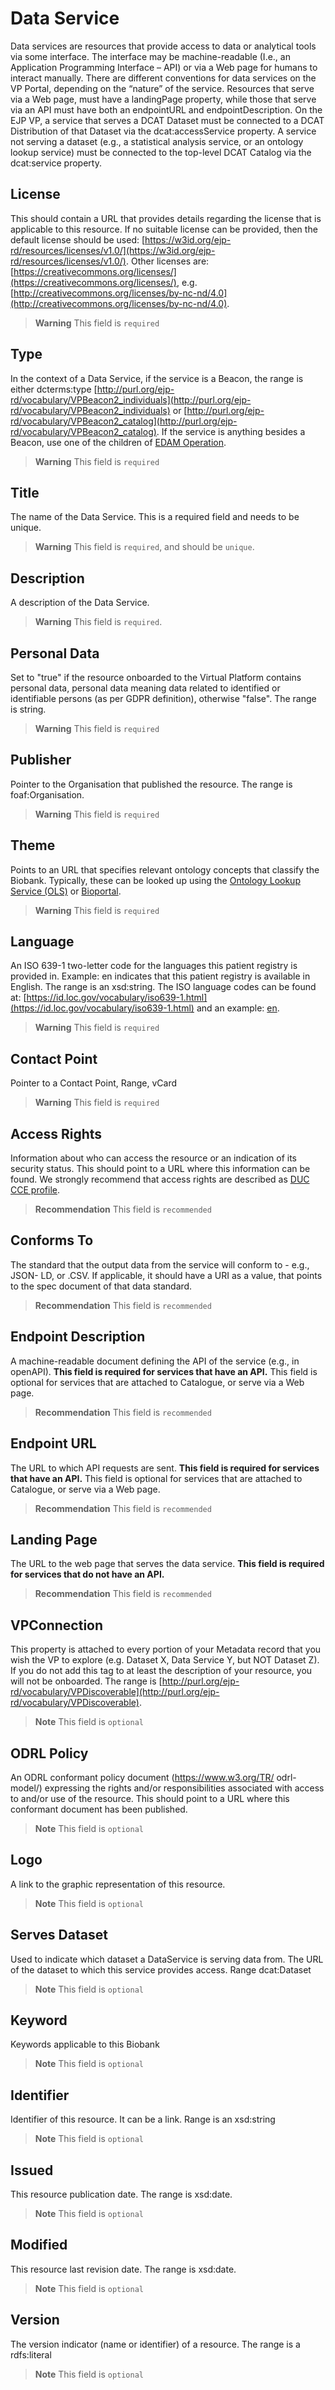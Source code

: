 # Data Service
Data services are resources that provide access to data or analytical tools via some
interface. The interface may be machine-readable (I.e., an Application Programming
Interface – API) or via a Web page for humans to interact manually. There are different
conventions for data services on the VP Portal, depending on the “nature” of the service.
Resources that serve via a Web page, must have a landingPage property, while those
that serve via an API must have both an endpointURL and endpointDescription. On the
EJP VP, a service that serves a DCAT Dataset must be connected to a DCAT Distribution
of that Dataset via the dcat:accessService property. A service not serving a dataset (e.g.,
a statistical analysis service, or an ontology lookup service) must be connected to the
top-level DCAT Catalog via the dcat:service property.

## License
This should contain a URL that provides details regarding the license that is applicable to this resource.
If no suitable license can be provided, then the default license should be used:
[https://w3id.org/ejp-rd/resources/licenses/v1.0/](https://w3id.org/ejp-rd/resources/licenses/v1.0/). Other licenses are:   
[https://creativecommons.org/licenses/](https://creativecommons.org/licenses/),
e.g. [http://creativecommons.org/licenses/by-nc-nd/4.0](http://creativecommons.org/licenses/by-nc-nd/4.0).

> **Warning** This field is `required`


## Type 
In the context of a Data Service, if the service
is a Beacon, the range is either dcterms:type
[http://purl.org/ejp-rd/vocabulary/VPBeacon2_individuals](http://purl.org/ejp-rd/vocabulary/VPBeacon2_individuals) or
[http://purl.org/ejp-rd/vocabulary/VPBeacon2_catalog](http://purl.org/ejp-rd/vocabulary/VPBeacon2_catalog).
If the service is anything besides a Beacon, use
one of the children of [EDAM Operation](http://edamontology.org/operation_0004).

> **Warning** This field is `required`

## Title
The name of the Data Service. This is a
required field and needs to be unique.

> **Warning** This field is `required`, and should be `unique`.

## Description
A description of the Data Service.

> **Warning** This field is `required`.

## Personal Data
Set to "true" if the resource onboarded to
the Virtual Platform contains personal
data, personal data meaning data
related to identified or identifiable
persons (as per GDPR definition),
otherwise "false". The range is string.

> **Warning** This field is `required`

## Publisher
Pointer to the Organisation that published the
resource. The range is foaf:Organisation.

> **Warning** This field is `required`

## Theme
Points to an URL that specifies relevant ontology concepts that classify the Biobank. Typically, these can be looked
up using the [Ontology Lookup Service (OLS)](https://www.ebi.ac.uk/ols4/index)  or [Bioportal](https://bioportal.bioontology.org/).

> **Warning** This field is `required`

## Language
An ISO 639-1 two-letter code for the
languages this patient registry is provided
in. Example: en indicates that this patient
registry is available in English. The range is
an xsd:string. The ISO language codes
can be found at:
[https://id.loc.gov/vocabulary/iso639-1.html](https://id.loc.gov/vocabulary/iso639-1.html) and an example:
[en](http://id.loc.gov/vocabulary/iso639-1/en).

> **Warning** This field is `required`

## Contact Point
Pointer to a Contact Point, Range, vCard

> **Warning** This field is `required`

## Access Rights
Information about who can access the
resource or an indication of its security status.
This should point to a URL where this
information can be found. We strongly
recommend that access rights are described
as [DUC CCE profile](https://duc.le.ac.uk/).

> **Recommendation** This field is `recommended`

## Conforms  To
The standard that the output data from
the service will conform to - e.g., JSON-
LD, or .CSV. If applicable, it should have
a URI as a value, that points to the spec
document of that data standard.

> **Recommendation** This field is `recommended`

## Endpoint Description
A machine-readable document
defining the API of the service (e.g., in
openAPI). **This field is required for
services that have an API.** This field is
optional for services that are attached
to Catalogue, or serve via a Web page.

> **Recommendation** This field is `recommended`

## Endpoint URL
The URL to which API requests are sent.
**This field is required for services that
have an API.** This field is optional for
services that are attached to
Catalogue, or serve via a Web page.

> **Recommendation** This field is `recommended`

## Landing Page
The URL to the web page that serves
the data service. **This field is required
for services that do not have an API.**

> **Recommendation** This field is `recommended`

## VPConnection
This property is attached to every
portion of your Metadata record
that you wish the VP to explore
(e.g. Dataset X, Data Service Y, but
NOT Dataset Z). If you do not add
this tag to at least the description of
your resource, you will not be
onboarded.
The range is [http://purl.org/ejp-rd/vocabulary/VPDiscoverable](http://purl.org/ejp-rd/vocabulary/VPDiscoverable).

> **Note** This field is `optional`

## ODRL Policy
An ODRL conformant policy
document (https://www.w3.org/TR/
odrl-model/) expressing the rights
and/or responsibilities associated
with access to and/or use of the
resource. This should point to a URL
where this conformant document
has been published.

> **Note** This field is `optional`

## Logo
A link to the graphic
representation of this resource.

> **Note** This field is `optional`

## Serves Dataset
Used to indicate which dataset
a DataService is serving data
from.
The URL of the dataset to which
this service provides access.
Range dcat:Dataset

> **Note** This field is `optional`


## Keyword
Keywords applicable to this
Biobank

> **Note** This field is `optional`

## Identifier
Identifier of this resource. It can be
a link. Range is an xsd:string

> **Note** This field is `optional`

## Issued
This resource publication date. The
range is xsd:date.

> **Note** This field is `optional`

## Modified
This resource last revision date. The
range is xsd:date.

> **Note** This field is `optional`

## Version
The version indicator (name or
identifier) of a resource. The range
is a rdfs:literal

> **Note** This field is `optional`

